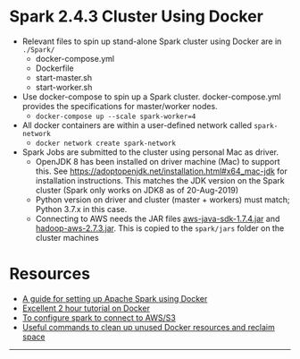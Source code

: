 # Spark 2.4.3 Cluster Using Docker

- Relevant files to spin up stand-alone Spark cluster using Docker are in `./Spark/`
    - docker-compose.yml
    - Dockerfile
    - start-master.sh
    - start-worker.sh
- Use docker-compose to spin up a Spark cluster. docker-compose.yml provides the specifications for master/worker nodes.
    - `docker-compose up --scale spark-worker=4`
- All docker containers are within a user-defined network called `spark-network`
    - `docker network create spark-network`
- Spark Jobs are submitted to the cluster using personal Mac as driver. 
    - OpenJDK 8 has been installed on driver machine (Mac) to support this. See https://adoptopenjdk.net/installation.html#x64_mac-jdk for installation instructions. This matches the JDK version on the Spark cluster (Spark only works on JDK8 as of 20-Aug-2019)
    - Python version on driver and cluster (master + workers) must match; Python 3.7.x in this case.
    - Connecting to AWS needs the JAR files [aws-java-sdk-1.7.4.jar](http://central.maven.org/maven2/com/amazonaws/aws-java-sdk/1.7.4/) and [hadoop-aws-2.7.3.jar](http://central.maven.org/maven2/org/apache/hadoop/hadoop-aws/2.7.3/hadoop-aws-2.7.3.jar). This is copied to the `spark/jars` folder on the cluster machines

# Resources
- [A guide for setting up Apache Spark using Docker](https://towardsdatascience.com/a-journey-into-big-data-with-apache-spark-part-1-5dfcc2bccdd2)
- [Excellent 2 hour tutorial on Docker](https://youtu.be/fqMOX6JJhGo)
- [To configure spark to connect to AWS/S3](https://markobigdata.com/category/spark-configuration/ )
- [Useful commands to clean up unused Docker resources and reclaim space](https://linuxize.com/post/how-to-remove-docker-images-containers-volumes-and-networks/)

---
